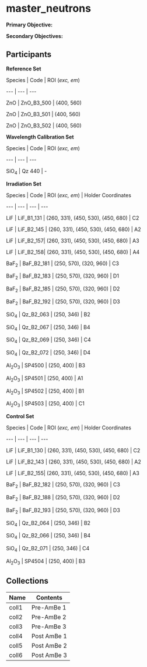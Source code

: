 # master_neutrons

**Primary Objective:**

**Secondary Objectives:**

## Participants

**Reference Set**



Species | Code | ROI (*exc, em*)

--- | --- | ---

ZnO | ZnO_B3_500 | (400, 560)

ZnO | ZnO_B3_501 | (400, 560)

ZnO | ZnO_B3_502 | (400, 560)



**Wavelength Calibration Set**



Species | Code | ROI (*exc, em*)

--- | --- | ---

SiO$_4$ | Qz 440 | -
 


**Irradiation Set**



Species | Code | ROI (*exc, em*) | Holder Coordinates

--- | --- | --- | ---

LiF | LiF_B1_131 | (260, 331), (450, 530), (450, 680) | C2

LiF | LiF_B2_145 | (260, 331), (450, 530), (450, 680) | A2

LiF | LiF_B2_157| (260, 331), (450, 530), (450, 680) | A3

LiF | LiF_B2_158| (260, 331), (450, 530), (450, 680) | A4

BaF$_2$ | BaF_B2_181 | (250, 570), (320, 960) | C3

BaF$_2$ | BaF_B2_183 | (250, 570), (320, 960) | D1

BaF$_2$ | BaF_B2_185 | (250, 570), (320, 960) | D2

BaF$_2$ | BaF_B2_192 | (250, 570), (320, 960) | D3

SiO$_4$ | Qz_B2_063 | (250, 346) | B2

SiO$_4$ | Qz_B2_067 | (250, 346) | B4

SiO$_4$ | Qz_B2_069 | (250, 346) | C4

SiO$_4$ | Qz_B2_072 | (250, 346) | D4

Al$_2$O$_3$ | SP4500 | (250, 400) | B3

Al$_2$O$_3$ | SP4501 | (250, 400) | A1

Al$_2$O$_3$ | SP4502 | (250, 400) | B1

Al$_2$O$_3$ | SP4503 | (250, 400) | C1



**Control Set**



Species | Code | ROI (*exc, em*) | Holder Coordinates

--- | --- | --- | ---

LiF | LiF_B1_130 | (260, 331), (450, 530), (450, 680) | C2

LiF | LiF_B2_143 | (260, 331), (450, 530), (450, 680) | A2

LiF | LiF_B2_155| (260, 331), (450, 530), (450, 680) | A3

BaF$_2$ | BaF_B2_182 | (250, 570), (320, 960) | C3

BaF$_2$ | BaF_B2_188 | (250, 570), (320, 960) | D2

BaF$_2$ | BaF_B2_193 | (250, 570), (320, 960) | D3

SiO$_4$ | Qz_B2_064 | (250, 346) | B2

SiO$_4$ | Qz_B2_066 | (250, 346) | B4

SiO$_4$ | Qz_B2_071 | (250, 346) | C4

Al$_2$O$_3$ | SP4504 | (250, 400) | B3

## Collections

Name | Contents
--- | ---
coll1 | Pre-AmBe 1
coll2 | Pre-AmBe 2
coll3 | Pre-AmBe 3
coll4 | Post AmBe 1
coll5 | Post AmBe 2
coll6 | Post AmBe 3